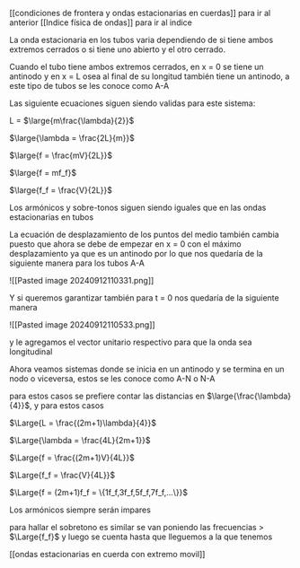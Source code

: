 [[condiciones de frontera y ondas estacionarias en cuerdas]] para ir al anterior 
[[Indice física de ondas]] para ir al indice 

La onda estacionaria en los tubos varia dependiendo de si tiene ambos extremos 
cerrados o si tiene uno abierto y el otro cerrado.

Cuando el tubo tiene ambos extremos cerrados, en x = 0 se tiene un antinodo y en x 
= L osea al final de su longitud también tiene un antinodo, a este tipo de tubos se les 
conoce como A-A

Las siguiente ecuaciones siguen siendo validas para este sistema:

L = $\large{m\frac{\lambda}{2}}$

$\large{\lambda = \frac{2L}{m}}$ 

$\large{f = \frac{mV}{2L}}$ 

$\large{f = mf_f}$ 

$\large{f_f = \frac{V}{2L}}$ 

Los armónicos y sobre-tonos siguen siendo iguales que en las ondas estacionarias 
en  tubos 

La ecuación de desplazamiento de los puntos del medio también cambia puesto que 
ahora se debe de empezar en x = 0 con el máximo desplazamiento ya que es un 
antinodo por lo que nos quedaría de la siguiente manera para los tubos A-A

![[Pasted image 20240912110331.png]]

Y si queremos garantizar también para t = 0 nos quedaría de la siguiente manera 

![[Pasted image 20240912110533.png]]

y le agregamos el vector unitario respectivo para que la onda sea longitudinal 



Ahora veamos sistemas donde se inicia en un antinodo y se termina en un nodo o 
viceversa, estos se les conoce como A-N o N-A

para estos casos se prefiere contar las distancias en $\large{\frac{\lambda}{4}}$, y para estos casos

$\Large{L = \frac{(2m+1)\lambda}{4}}$ 

$\Large{\lambda = \frac{4L}{2m+1}}$ 

$\Large{f = \frac{(2m+1)V}{4L}}$ 

$\Large{f_f = \frac{V}{4L}}$ 

$\Large{f = (2m+1)f_f  = \{1f_f,3f_f,5f_f,7f_f,...\}}$  

Los armónicos siempre serán impares

para hallar el sobretono es similar se van poniendo las frecuencias > $\Large{f_f}$ y luego se 
cuenta hasta que lleguemos a la que tenemos 

[[ondas estacionarias en cuerda con extremo movil]]

